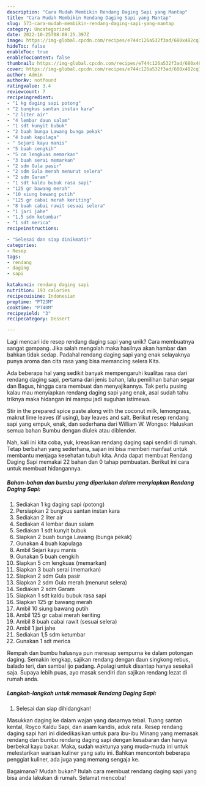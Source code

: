 ```yaml
---
description: "Cara Mudah Membikin Rendang Daging Sapi yang Mantap"
title: "Cara Mudah Membikin Rendang Daging Sapi yang Mantap"
slug: 573-cara-mudah-membikin-rendang-daging-sapi-yang-mantap
category: Uncategorized
date: 2022-10-25T08:08:25.397Z
image: https://img-global.cpcdn.com/recipes/e744c126a532f3ad/680x482cq70/rendang-daging-sapi-foto-resep-utama.jpg
hideToc: false
enableToc: true
enableTocContent: false
thumbnail: https://img-global.cpcdn.com/recipes/e744c126a532f3ad/680x482cq70/rendang-daging-sapi-foto-resep-utama.jpg
cover: https://img-global.cpcdn.com/recipes/e744c126a532f3ad/680x482cq70/rendang-daging-sapi-foto-resep-utama.jpg
author: Admin
authorAv: notfound
ratingvalue: 3.4
reviewcount: 7
recipeingredient:
- "1 kg daging sapi potong"
- "2 bungkus santan instan kara"
- "2 liter air"
- "4 lembar daun salam"
- "1 sdt kunyit bubuk"
- "2 buah bunga Lawang bunga pekak"
- "4 buah kapulaga"
- " Sejari kayu manis"
- "5 buah cengkih"
- "5 cm lengkuas memarkan"
- "3 buah serai memarkan"
- "2 sdm Gula pasir"
- "2 sdm Gula merah menurut selera"
- "2 sdm Garam"
- "1 sdt kaldu bubuk rasa sapi"
- "125 gr bawang merah"
- "10 siung bawang putih"
- "125 gr cabai merah keriting"
- "8 buah cabai rawit sesuai selera"
- "1 jari jahe"
- "1,5 sdm ketumbar"
- "1 sdt merica"
recipeinstructions:

- "Selesai dan siap dinikmati!"
categories:
- Resep
tags:
- rendang
- daging
- sapi

katakunci: rendang daging sapi 
nutrition: 193 calories
recipecuisine: Indonesian
preptime: "PT23M"
cooktime: "PT40M"
recipeyield: "3"
recipecategory: Dessert

---
```





Lagi mencari ide resep rendang daging sapi yang unik? Cara membuatnya sangat gampang. Jika salah mengolah maka hasilnya akan hambar dan bahkan tidak sedap. Padahal rendang daging sapi yang enak selayaknya punya aroma dan cita rasa yang bisa memancing selera Kita.





Ada beberapa hal yang sedikit banyak mempengaruhi kualitas rasa dari rendang daging sapi, pertama dari jenis bahan, lalu pemilihan bahan segar dan Bagus, hingga cara membuat dan menyajikannya. Tak perlu pusing kalau mau menyiapkan rendang daging sapi yang enak,      asal sudah tahu triknya maka hidangan ini mampu jadi suguhan istimewa.














Stir in the prepared spice paste along with the coconut milk, lemongrass, makrut lime leaves (if using), bay leaves and salt. Berikut resep rendang sapi yang empuk, enak, dan sederhana dari William W. Wongso: Haluskan semua bahan Bumbu dengan diulek atau diblender.






Nah, kali ini kita coba, yuk, kreasikan rendang daging sapi sendiri di rumah. Tetap berbahan yang sederhana, sajian ini bisa memberi manfaat untuk membantu menjaga kesehatan tubuh kita. Anda dapat membuat Rendang Daging Sapi memakai 22 bahan dan 0 tahap pembuatan. Berikut ini cara untuk membuat hidangannya.

<!--inarticleads1-->

##### Bahan-bahan dan bumbu yang diperlukan dalam menyiapkan Rendang Daging Sapi:

1. Sediakan 1 kg daging sapi (potong)
1. Persiapkan 2 bungkus santan instan kara
1. Sediakan 2 liter air
1. Sediakan 4 lembar daun salam
1. Sediakan 1 sdt kunyit bubuk
1. Siapkan 2 buah bunga Lawang (bunga pekak)
1. Gunakan 4 buah kapulaga
1. Ambil  Sejari kayu manis
1. Gunakan 5 buah cengkih
1. Siapkan 5 cm lengkuas (memarkan)
1. Siapkan 3 buah serai (memarkan)
1. Siapkan 2 sdm Gula pasir
1. Siapkan 2 sdm Gula merah (menurut selera)
1. Sediakan 2 sdm Garam
1. Siapkan 1 sdt kaldu bubuk rasa sapi
1. Siapkan 125 gr bawang merah
1. Ambil 10 siung bawang putih
1. Ambil 125 gr cabai merah keriting
1. Ambil 8 buah cabai rawit (sesuai selera)
1. Ambil 1 jari jahe
1. Sediakan 1,5 sdm ketumbar
1. Gunakan 1 sdt merica


Rempah dan bumbu halusnya pun meresap sempurna ke dalam potongan daging. Semakin lengkap, sajikan rendang dengan daun singkong rebus, balado teri, dan sambal ijo padang. Apalagi untuk disantap hanya sesekali saja. Supaya lebih puas, ayo masak sendiri dan sajikan rendang lezat di rumah anda. 

<!--inarticleads2-->

##### Langkah-langkah untuk memasak Rendang Daging Sapi:


1. Selesai dan siap dihidangkan!

Masukkan daging ke dalam wajan yang dasarnya tebal. Tuang santan kental, Royco Kaldu Sapi, dan asam kandis, aduk rata. Resep rendang daging sapi hari ini didedikasikan untuk para ibu-ibu Minang yang memasak rendang dan bumbu rendang daging sapi dengan kesabaran dan hanya berbekal kayu bakar. Maka, sudah waktunya yang muda-muda ini untuk melestarikan warisan kuliner yang satu ini. Bahkan mencontoh beberapa penggiat kuliner, ada juga yang memang sengaja ke. 

Bagaimana? Mudah bukan? Itulah cara membuat rendang daging sapi yang bisa anda lakukan di rumah. Selamat mencoba!
